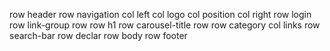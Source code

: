 row header
    row navigation
        col left
            col logo
            col position
        col right
            row login
            row link-group
    row 
        row h1
        row carousel-title
    row
        row category
            col 
                links
        row search-bar
    row declar
row body
row footer